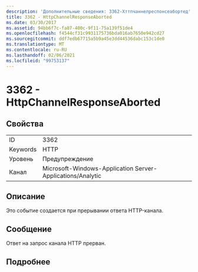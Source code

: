 ```yaml
---
description: 'Дополнительные сведения: 3362-Хттпчаннелреспонсеабортед'
title: 3362 - HttpChannelResponseAborted
ms.date: 03/30/2017
ms.assetid: 94bb6f7c-fa87-400c-9f11-75a139f51de4
ms.openlocfilehash: f4544cf31c9931175736bda016ab7650e942cd27
ms.sourcegitcommit: ddf7edb67715a5b9a45e3dd44536dabc153c1de0
ms.translationtype: MT
ms.contentlocale: ru-RU
ms.lasthandoff: 02/06/2021
ms.locfileid: "99753137"
---
```

# <a name="3362---httpchannelresponseaborted"></a>3362 - HttpChannelResponseAborted

## <a name="properties"></a>Свойства  
  
|||  
|-|-|  
|ID|3362|  
|Keywords|HTTP|  
|Уровень|Предупреждение|  
|Канал|Microsoft-Windows-Application Server-Applications/Analytic|  
  
## <a name="description"></a>Описание  

 Это событие создается при прерывании ответа HTTP-канала.  
  
## <a name="message"></a>Сообщение  

 Ответ на запрос канала HTTP прерван.  
  
## <a name="details"></a>Подробнее
